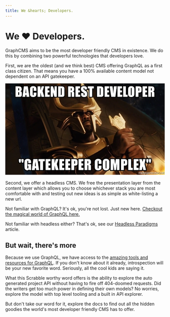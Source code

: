 ```yaml
---
title: We &hearts; Developers.
---
```

# We &hearts; Developers.
GraphCMS aims to be the most developer friendly CMS in existence. We do this by combining two powerful technologies that developers love.

First, we are the oldest (and we think best) CMS offering GraphQL as a first class citizen. That means you have a 100% available content model not dependent on an API gatekeeper.

![Gatekeeper Complex](../gitbook/images/backend-rest-developer-gatekeeper-complex.jpg)

Second, we offer a headless CMS. We free the presentation layer from the content layer which allows you to choose whichever stack you are most comfortable with and testing out new ideas is as simple as white-listing a new url.

Not familiar with GraphQL? It's ok, you're not lost. Just new here. [Checkout the magical world of GraphQL here.](https://graphql.org/learn/)

Not familiar with headless either? That's ok, see our [Headless Paradigms](../getting-started/headless-paradigms.md) article.

## But wait, there's more
Because we use GraphQL, we have access to the [amazing tools and resources for GraphQL](../graphql-tools-resources.md). If you don't know about it already, introspection will be your new favorite word. Seriously, all the cool kids are saying it.

What this Scrabble worthy word offers is the ability to explore the auto generated project API without having to fire off 404-doomed requests. Did the writers get too much power in defining their own models? No worries, explore the model with top level tooling and a built in API explorer.

<!-- TODO: Api Explorer -->

But don't take our word for it, explore the docs to find out all the hidden goodies the world's most developer friendly CMS has to offer.